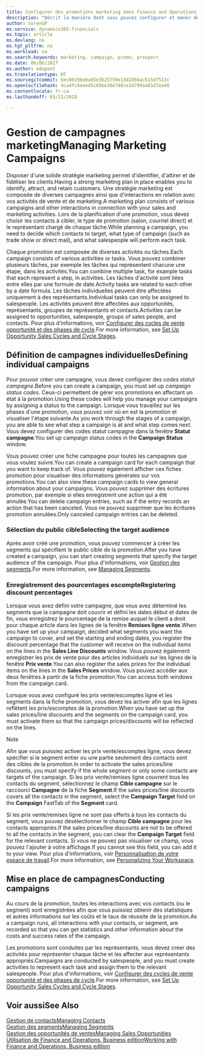 ```yaml
---
title: Configurer des promotions marketing dans Finance and Operations, Business edition| Microsoft Docs
description: "Décrit la manière dont vous pouvez configurer et mener des promotions marketing dans Finance and Operations, Business edition afin de vous aider à identifier et attirer des prospects et à fidéliser les clients."
author: SorenGP
ms.service: dynamics365-financials
ms.topic: article
ms.devlang: na
ms.tgt_pltfrm: na
ms.workload: na
ms.search.keywords: marketing, campaign, promo, prospect
ms.date: 06/06/2017
ms.author: edupont
ms.translationtype: HT
ms.sourcegitcommit: bec0619be0a65e3625759e13d2866ac615d7513c
ms.openlocfilehash: 4ca4fc6eee45c69be3de746ce1d799a481d7ea48
ms.contentlocale: fr-ca
ms.lasthandoff: 03/22/2018

---
```

# <a name="managing-marketing-campaigns"></a><span data-ttu-id="1a54e-103">Gestion de campagnes marketing</span><span class="sxs-lookup"><span data-stu-id="1a54e-103">Managing Marketing Campaigns</span></span>
<span data-ttu-id="1a54e-104">Disposer d'une solide stratégie marketing permet d'identifier, d'attirer et de fidéliser les clients.</span><span class="sxs-lookup"><span data-stu-id="1a54e-104">Having a strong marketing plan in place enables you to identify, attract, and retain customers.</span></span> <span data-ttu-id="1a54e-105">Une stratégie marketing est composée de diverses campagnes ainsi que d'interactions en relation avec vos activités de vente et de marketing.</span><span class="sxs-lookup"><span data-stu-id="1a54e-105">A marketing plan consists of various campaigns and other interactions in connection with your sales and marketing activities.</span></span> <span data-ttu-id="1a54e-106">Lors de la planification d'une promotion, vous devez choisir les contacts à cibler, le type de promotion (salon, courriel direct) et le représentant chargé de chaque tâche.</span><span class="sxs-lookup"><span data-stu-id="1a54e-106">While planning a campaign, you need to decide which contacts to target, what type of campaign (such as trade show or direct mail), and what salespeople will perform each task.</span></span>

<span data-ttu-id="1a54e-107">Chaque promotion est composée de diverses activités ou tâches.</span><span class="sxs-lookup"><span data-stu-id="1a54e-107">Each campaign consists of various activities or tasks.</span></span> <span data-ttu-id="1a54e-108">Vous pouvez combiner plusieurs tâches, par exemple les tâches qui représentent chacune une étape, dans les activités.</span><span class="sxs-lookup"><span data-stu-id="1a54e-108">You can combine multiple task, for example tasks that each represent a step, in activities.</span></span> <span data-ttu-id="1a54e-109">Les tâches d'activité sont liées entre elles par une formule de date.</span><span class="sxs-lookup"><span data-stu-id="1a54e-109">Activity tasks are related to each other by a date formula.</span></span> <span data-ttu-id="1a54e-110">Les tâches individuelles peuvent être affectées uniquement à des représentants.</span><span class="sxs-lookup"><span data-stu-id="1a54e-110">Individual tasks can only be assigned to salespeople.</span></span> <span data-ttu-id="1a54e-111">Les activités peuvent être affectées aux opportunités, représentants, groupes de représentants et contacts.</span><span class="sxs-lookup"><span data-stu-id="1a54e-111">Activities can be assigned to opportunities, salespeople, groups of sales people, and contacts.</span></span> <span data-ttu-id="1a54e-112">Pour plus d'informations, voir [Configurer des cycles de vente opportunité et des phases de cycle](marketing-how-setup-opportunity-sales-cycles-stages.md).</span><span class="sxs-lookup"><span data-stu-id="1a54e-112">For more information, see [Set Up Opportunity Sales Cycles and Cycle Stages](marketing-how-setup-opportunity-sales-cycles-stages.md).</span></span>

## <a name="defining-individual-campaigns"></a><span data-ttu-id="1a54e-113">Définition de campagnes individuelles</span><span class="sxs-lookup"><span data-stu-id="1a54e-113">Defining individual campaigns</span></span>
<span data-ttu-id="1a54e-114">Pour pouvoir créer une campagne, vous devez configurer des *codes statut campagne*.</span><span class="sxs-lookup"><span data-stu-id="1a54e-114">Before you can create a campaign, you must set up *campaign status codes*.</span></span> <span data-ttu-id="1a54e-115">Ceux-ci permettent de gérer vos promotions en affectant un état à la promotion.</span><span class="sxs-lookup"><span data-stu-id="1a54e-115">Using these codes will help you manage your campaigns by assigning a status to the campaign.</span></span> <span data-ttu-id="1a54e-116">Lorsque vous travaillez sur les phases d'une promotion, vous pouvez voir où en est la promotion et visualiser l'étape suivante.</span><span class="sxs-lookup"><span data-stu-id="1a54e-116">As you work through the stages of a campaign, you are able to see what step a campaign is at and what step comes next.</span></span> <span data-ttu-id="1a54e-117">Vous devez configurer des codes statut campagne dans la fenêtre **Statut campagne**.</span><span class="sxs-lookup"><span data-stu-id="1a54e-117">You set up campaign status codes in the **Campaign Status** window.</span></span>

<span data-ttu-id="1a54e-118">Vous pouvez créer une fiche campagne pour toutes les campagnes que vous voulez suivre.</span><span class="sxs-lookup"><span data-stu-id="1a54e-118">You can create a campaign card for each campaign that you want to keep track of.</span></span> <span data-ttu-id="1a54e-119">Vous pouvez également afficher ces fiches promotion pour visualiser des informations générales sur vos promotions.</span><span class="sxs-lookup"><span data-stu-id="1a54e-119">You can also view these campaign cards to view general information about your campaigns.</span></span>
<span data-ttu-id="1a54e-120">Vous pouvez supprimer des écritures promotion, par exemple si elles enregistrent une action qui a été annulée.</span><span class="sxs-lookup"><span data-stu-id="1a54e-120">You can delete campaign entries, such as if the entry records an action that has been canceled.</span></span> <span data-ttu-id="1a54e-121">Vous ne pouvez supprimer que les écritures promotion annulées.</span><span class="sxs-lookup"><span data-stu-id="1a54e-121">Only canceled campaign entries can be deleted.</span></span>

### <a name="selecting-the-target-audience"></a><span data-ttu-id="1a54e-122">Sélection du public cible</span><span class="sxs-lookup"><span data-stu-id="1a54e-122">Selecting the target audience</span></span>
<span data-ttu-id="1a54e-123">Après avoir créé une promotion, vous pouvez commencer à créer les segments qui spécifient le public cible de la promotion.</span><span class="sxs-lookup"><span data-stu-id="1a54e-123">After you have created a campaign, you can start creating segments that specify the target audience of the campaign.</span></span> <span data-ttu-id="1a54e-124">Pour plus d'informations, voir [Gestion des segments](marketing-segments.md).</span><span class="sxs-lookup"><span data-stu-id="1a54e-124">For more information, see [Managing Segments](marketing-segments.md).</span></span>

### <a name="registering-discount-percentages"></a><span data-ttu-id="1a54e-125">Enregistrement des pourcentages escompte</span><span class="sxs-lookup"><span data-stu-id="1a54e-125">Registering discount percentages</span></span>
<span data-ttu-id="1a54e-126">Lorsque vous avez défini votre campagne, que vous avez déterminé les segments que la campagne doit couvrir et défini les dates début et dates de fin, vous enregistrez le pourcentage de la remise auquel le client a droit pour chaque article dans les lignes de la fenêtre **Remises ligne vente**.</span><span class="sxs-lookup"><span data-stu-id="1a54e-126">When you have set up your campaign, decided what segments you want the campaign to cover, and set the starting and ending dates, you register the discount percentage that the customer will receive on the individual items on the lines in the **Sales Line Discounts** window.</span></span> <span data-ttu-id="1a54e-127">Vous pouvez également enregistrer les prix de vente pour des articles individuels sur les lignes de la fenêtre **Prix vente**.</span><span class="sxs-lookup"><span data-stu-id="1a54e-127">You can also register the sales prices for the individual items on the lines in the **Sales Prices** window.</span></span> <span data-ttu-id="1a54e-128">Vous pouvez accéder aux deux fenêtres à partir de la fiche promotion.</span><span class="sxs-lookup"><span data-stu-id="1a54e-128">You can access both windows from the campaign card.</span></span>

 <span data-ttu-id="1a54e-129">Lorsque vous avez configuré les prix vente/escomptes ligne et les segments dans la fiche promotion, vous devez les activer afin que les lignes reflètent les prix/escomptes de la promotion.</span><span class="sxs-lookup"><span data-stu-id="1a54e-129">When you have set up the sales prices/line discounts and the segments on the campaign card, you must activate them so that the campaign prices/discounts will be reflected on the lines.</span></span>

> [!NOTE]  
>   <span data-ttu-id="1a54e-130">Afin que vous puissiez activer les prix vente/escomptes ligne, vous devez spécifier si le segment entier ou une partie seulement des contacts sont des cibles de la promotion.</span><span class="sxs-lookup"><span data-stu-id="1a54e-130">In order to activate the sales prices/line discounts, you must specify if the whole segment or only some contacts are targets of the campaign.</span></span> <span data-ttu-id="1a54e-131">Si les prix vente/remises ligne couvrent tous les contacts du segment, sélectionnez le champ **Cible campagne** sur le raccourci **Campagne** de la fiche **Segment**.</span><span class="sxs-lookup"><span data-stu-id="1a54e-131">If the sales prices/line discounts covers all the contacts in the segment, select the **Campaign Target** field on the **Campaign** FastTab of the **Segment** card.</span></span>

<span data-ttu-id="1a54e-132">Si les prix vente/remises ligne ne sont pas offerts à tous les contacts du segment, vous pouvez désélectionner le champ **Cible campagne** pour les contacts appropriés.</span><span class="sxs-lookup"><span data-stu-id="1a54e-132">If the sales prices/line discounts are not to be offered to all the contacts in the segment, you can clear the **Campaign Target** field for the relevant contacts.</span></span> <span data-ttu-id="1a54e-133">Si vous ne pouvez pas visualiser ce champ, vous pouvez l'ajouter à votre affichage.</span><span class="sxs-lookup"><span data-stu-id="1a54e-133">If you cannot see this field, you can add it to your view.</span></span> <span data-ttu-id="1a54e-134">Pour plus d'informations, voir [Personnalisation de votre espace de travail](ui-personalization-user.md).</span><span class="sxs-lookup"><span data-stu-id="1a54e-134">For more information, see [Personalizing Your Workspace](ui-personalization-user.md).</span></span>

## <a name="conducting-campaigns"></a><span data-ttu-id="1a54e-135">Mise en place de campagnes</span><span class="sxs-lookup"><span data-stu-id="1a54e-135">Conducting campaigns</span></span>
<span data-ttu-id="1a54e-136">Au cours de la promotion, toutes les interactions avec vos contacts (ou le segment) sont enregistrées afin que vous puissiez obtenir des statistiques et autres informations sur les coûts et le taux de réussite de la promotion.</span><span class="sxs-lookup"><span data-stu-id="1a54e-136">As a campaign runs, all interactions with your contacts, or segment, are recorded so that you can get statistics and other information about the costs and success rates of the campaign.</span></span>

<span data-ttu-id="1a54e-137">Les promotions sont conduites par les représentants, vous devez créer des activités pour représenter chaque tâche et les affecter aux représentants appropriés.</span><span class="sxs-lookup"><span data-stu-id="1a54e-137">Campaigns are conducted by salespeople, and you must create activities to represent each task and assign them to the relevant salespeople.</span></span> <span data-ttu-id="1a54e-138">Pour plus d'informations, voir [Configurer des cycles de vente opportunité et des phases de cycle](marketing-how-setup-opportunity-sales-cycles-stages.md).</span><span class="sxs-lookup"><span data-stu-id="1a54e-138">For more information, see [Set Up Opportunity Sales Cycles and Cycle Stages](marketing-how-setup-opportunity-sales-cycles-stages.md).</span></span>

## <a name="see-also"></a><span data-ttu-id="1a54e-139">Voir aussi</span><span class="sxs-lookup"><span data-stu-id="1a54e-139">See Also</span></span>
[<span data-ttu-id="1a54e-140">Gestion de contacts</span><span class="sxs-lookup"><span data-stu-id="1a54e-140">Managing Contacts</span></span>](marketing-contacts.md)  
[<span data-ttu-id="1a54e-141">Gestion des segments</span><span class="sxs-lookup"><span data-stu-id="1a54e-141">Managing Segments</span></span>](marketing-segments.md)  
[<span data-ttu-id="1a54e-142">Gestion des opportunités de ventes</span><span class="sxs-lookup"><span data-stu-id="1a54e-142">Managing Sales Opportunities</span></span>](marketing-manage-sales-opportunities.md)  
[<span data-ttu-id="1a54e-143">Utilisation de Finance and Operations, Business edition</span><span class="sxs-lookup"><span data-stu-id="1a54e-143">Working with Finance and Operations, Business edition</span></span>](ui-work-product.md)  

